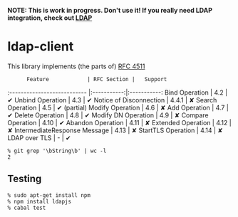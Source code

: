 **NOTE: This is work in progress. Don't use it! If you really need LDAP integration, check out [LDAP][LDAP]**

ldap-client
===========

This library implements (the parts of) [RFC 4511][rfc4511]

          Feature            | RFC Section |   Support
:--------------------------- |:-----------:|:-----------:
Bind Operation               | 4.2         | ✔
Unbind Operation             | 4.3         | ✔
Notice of Disconnection      | 4.4.1       | ✘
Search Operation             | 4.5         | ✔ (partial)
Modify Operation             | 4.6         | ✘
Add Operation                | 4.7         | ✔
Delete Operation             | 4.8         | ✔
Modify DN Operation          | 4.9         | ✘
Compare Operation            | 4.10        | ✔
Abandon Operation            | 4.11        | ✘
Extended Operation           | 4.12        | ✘
IntermediateResponse Message | 4.13        | ✘
StartTLS Operation           | 4.14        | ✘
LDAP over TLS                | -           | ✔

```
% git grep '\bString\b' | wc -l
2
```

Testing
-------

```shell
% sudo apt-get install npm
% npm install ldapjs
% cabal test
```

  [rfc4511]: https://tools.ietf.org/html/rfc4511
  [LDAP]: https://hackage.haskell.org/package/LDAP
